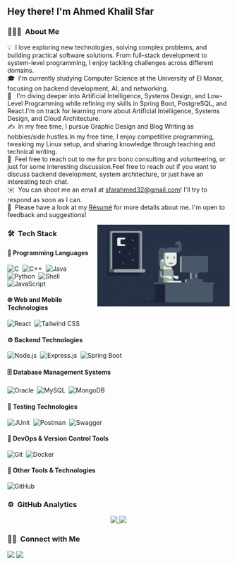 
<h2>Hey there! I'm Ahmed Khalil Sfar</h2>

<!-- ## 👋 &nbsp;Hey there! I'm Aditya -->

### 👨🏻‍💻 &nbsp;About Me

💡 &nbsp;I love exploring new technologies, solving complex problems, and building practical software solutions. From full-stack development to system-level programming, I enjoy tackling challenges across different domains.\
🎓 &nbsp;I'm currently studying Computer Science at the University of El Manar, focusing on backend development, AI, and networking.\
🌱 &nbsp; I'm diving deeper into Artificial Intelligence, Systems Design, and Low-Level Programming while refining my skills in Spring Boot, PostgreSQL, and React.I'm on track for learning more about Artificial Intelligence, Systems Design, and Cloud Architecture.\
✍️ &nbsp;In my free time, I pursue Graphic Design and Blog Writing as hobbies/side hustles.In my free time, I enjoy competitive programming, tweaking my Linux setup, and sharing knowledge through teaching and technical writing.\
💬 &nbsp;Feel free to reach out to me for pro bono consulting and volunteering, or just for some interesting discussion.Feel free to reach out if you want to discuss backend development, system architecture, or just have an interesting tech chat.\
✉️ &nbsp;You can shoot me an email at sfarahmed32@gmail.com! I'll try to respond as soon as I can.\
📄 &nbsp;Please have a look at my [Résumé](https://github.com/subomega1/subomega1/blob/main/CV_Ahmed_Sfar.pdf) for more details about me. I'm open to feedback and suggestions!

<img alt="Night Coding" src="https://raw.githubusercontent.com/AVS1508/AVS1508/master/assets/Night-Coding.gif" align="right"/>

### 🛠 &nbsp;Tech Stack

#### 📌 Programming Languages  
![C](https://img.shields.io/badge/-C-05122A?style=flat&logo=C&logoColor=A8B9CC)&nbsp;
![C++](https://img.shields.io/badge/-C++-05122A?style=flat&logo=C%2B%2B&logoColor=00599C)&nbsp;
![Java](https://img.shields.io/badge/-Java-05122A?style=flat&logo=Java&logoColor=FFA518)&nbsp;
![Python](https://img.shields.io/badge/-Python-05122A?style=flat&logo=python)&nbsp;
![Shell](https://img.shields.io/badge/-Shell_Scripting-05122A?style=flat&logo=gnu-bash)&nbsp;
![JavaScript](https://img.shields.io/badge/-JavaScript-05122A?style=flat&logo=javascript)&nbsp;

#### 🌐 Web and Mobile Technologies  
![React](https://img.shields.io/badge/-React-05122A?style=flat&logo=react)&nbsp;
![Tailwind CSS](https://img.shields.io/badge/-Tailwind-05122A?style=flat&logo=tailwind-css)&nbsp;

#### ⚙️ Backend Technologies  
![Node.js](https://img.shields.io/badge/-Node.js-05122A?style=flat&logo=node.js)&nbsp;
![Express.js](https://img.shields.io/badge/-Express.js-05122A?style=flat&logo=express)&nbsp;
![Spring Boot](https://img.shields.io/badge/-Spring%20Boot-05122A?style=flat&logo=spring)&nbsp;

#### 🗄️ Database Management Systems  
![Oracle](https://img.shields.io/badge/-Oracle-05122A?style=flat&logo=oracle)&nbsp;
![MySQL](https://img.shields.io/badge/-MySQL-05122A?style=flat&logo=mysql)&nbsp;
![MongoDB](https://img.shields.io/badge/-MongoDB-05122A?style=flat&logo=mongodb)&nbsp;

#### 🧪 Testing Technologies  
![JUnit](https://img.shields.io/badge/-JUnit-05122A?style=flat&logo=junit5)&nbsp;
![Postman](https://img.shields.io/badge/-Postman-05122A?style=flat&logo=postman)&nbsp;
![Swagger](https://img.shields.io/badge/-Swagger-05122A?style=flat&logo=swagger)&nbsp;

#### 🚀 DevOps & Version Control Tools  
![Git](https://img.shields.io/badge/-Git-05122A?style=flat&logo=git)&nbsp;
![Docker](https://img.shields.io/badge/-Docker-05122A?style=flat&logo=docker)&nbsp;

#### 🔧 Other Tools & Technologies  
![GitHub](https://img.shields.io/badge/-GitHub-05122A?style=flat&logo=github)&nbsp;


### ⚙️ &nbsp;GitHub Analytics

<p align="center">
<a href="https://github.com/subomega1">
  <img height="180em" src="https://github-readme-stats-eight-theta.vercel.app/api?username=AVS1508&show_icons=true&theme=algolia&include_all_commits=true&count_private=true"/>
  <img height="180em" src="https://github-readme-stats-eight-theta.vercel.app/api/top-langs/?username=subomega1&layout=compact&langs_count=8&theme=algolia"/>
</a>
</p>

### 🤝🏻 &nbsp;Connect with Me

<p align="center">

<a href="https://www.linkedin.com/in/ahmed-khalil-sfar-a64778316/"><img src="https://img.shields.io/badge/LinkedIn-Profile-blue?logo=linkedin"/></a>
<a href="sfarahmed32@gmail.com"><img src="https://img.shields.io/badge/-sfarahmed32@gmail.com-D14836?style=flat&logo=Gmail&logoColor=white"/></a>


